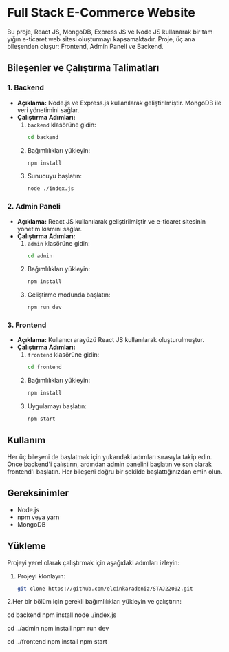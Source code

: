 # Full Stack E-Commerce Website

Bu proje, React JS, MongoDB, Express JS ve Node JS kullanarak bir tam yığın e-ticaret web sitesi oluşturmayı kapsamaktadır. Proje, üç ana bileşenden oluşur: Frontend, Admin Paneli ve Backend.

## Bileşenler ve Çalıştırma Talimatları

### 1. Backend
- **Açıklama:** Node.js ve Express.js kullanılarak geliştirilmiştir. MongoDB ile veri yönetimini sağlar.
- **Çalıştırma Adımları:**
  1. `backend` klasörüne gidin:
     ```bash
     cd backend
     ```
  2. Bağımlılıkları yükleyin:
     ```bash
     npm install
     ```
  3. Sunucuyu başlatın:
     ```bash
     node ./index.js
     ```

### 2. Admin Paneli
- **Açıklama:** React JS kullanılarak geliştirilmiştir ve e-ticaret sitesinin yönetim kısmını sağlar.
- **Çalıştırma Adımları:**
  1. `admin` klasörüne gidin:
     ```bash
     cd admin
     ```
  2. Bağımlılıkları yükleyin:
     ```bash
     npm install
     ```
  3. Geliştirme modunda başlatın:
     ```bash
     npm run dev
     ```

### 3. Frontend
- **Açıklama:** Kullanıcı arayüzü React JS kullanılarak oluşturulmuştur.
- **Çalıştırma Adımları:**
  1. `frontend` klasörüne gidin:
     ```bash
     cd frontend
     ```
  2. Bağımlılıkları yükleyin:
     ```bash
     npm install
     ```
  3. Uygulamayı başlatın:
     ```bash
     npm start
     ```

## Kullanım
Her üç bileşeni de başlatmak için yukarıdaki adımları sırasıyla takip edin. Önce backend'i çalıştırın, ardından admin panelini başlatın ve son olarak frontend'i başlatın. Her bileşeni doğru bir şekilde başlattığınızdan emin olun.

## Gereksinimler
- Node.js
- npm veya yarn
- MongoDB

## Yükleme
Projeyi yerel olarak çalıştırmak için aşağıdaki adımları izleyin:

1. Projeyi klonlayın:
   ```bash
   git clone https://github.com/elcinkaradeniz/STAJ22002.git


2.Her bir bölüm için gerekli bağımlılıkları yükleyin ve çalıştırın:

   cd backend
npm install
node ./index.js

cd ../admin
npm install
npm run dev

cd ../frontend
npm install
npm start
